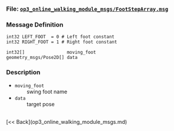 ### File: [`op3_online_walking_module_msgs/FootStepArray.msg`](https://github.com/ROBOTIS-GIT/ROBOTIS-OP3-msgs/blob/develop/op3_online_walking_module_msgs/msg/FootStepArray.msg)

### Message Definition
```
int32 LEFT_FOOT  = 0 # Left foot constant
int32 RIGHT_FOOT = 1 # Right foot constant

int32[]                moving_foot
geometry_msgs/Pose2D[] data
```

### Description

* `moving_foot`   
&emsp;&emsp; swing foot name      
* `data`    
&emsp;&emsp; target pose   

<br>
[&lt;&lt; Back](op3_online_walking_module_msgs.md)
